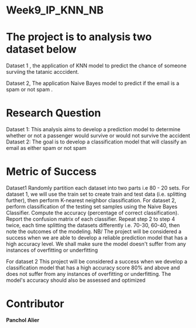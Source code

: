 # Week9_IP_KNN_NB


# The project is to analysis two dataset below

Dataset 1 , the application of KNN model to predict the chance of someone surviing the tatanic acccident.

Dataset 2, The application Naive Bayes model to predict if the email is a spam or not spam .


# Research Question

Dataset 1: This analysis aims to develop a prediction model to determine whether or not a passenger would survive or would not survive the accident
Dataset 2: The goal is to develop a classification model that will classify an email as either spam or not spam

# Metric of Success

Dataset1
Randomly partition each dataset into two parts i.e 80 - 20 sets.
For dataset 1, we will use the train set to create train and test data (i.e. splitting further), then perform K-nearest neighbor classification.
For dataset 2, perform classification of the testing set samples using the Naive Bayes Classifier.
Compute the accuracy (percentage of correct classification). Report the confusion matrix of each classifier. Repeat step 2 to step 4 twice, each time splitting the datasets differently i.e. 70-30, 60-40, then note the outcomes of the modeling.
NB/ The project will be considered a success when we are able to develop a reliable prediction model that has a high accuracy level. We shall make sure the model doesn't suffer from any instances of overfitting or underfitting

For dataset 2 
This project will be considered a success when we develop a classification model that has a high accuracy score 80% and above and does not suffer from any instances of overfitting or underfitting. The model's accuracy should also be assessed and optimized







# Contributor


**Panchol Alier**
